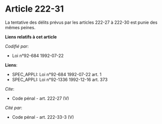 # Article 222-31

La tentative des délits prévus par les articles 222-27 à 222-30 est punie des mêmes peines.

**Liens relatifs à cet article**

_Codifié par_:

  - Loi n°92-684 1992-07-22

**Liens**:

  - SPEC_APPLI: Loi n°92-684 1992-07-22 art. 1
  - SPEC_APPLI: Loi n°92-1336 1992-12-16 art. 373

_Cite_:

  - Code pénal - art. 222-27 (V)

_Cité par_:

  - Code pénal - art. 222-33-3 (V)
